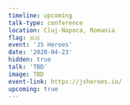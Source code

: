```yaml
---
timeline: upcoming
talk-type: conference
location: Cluj-Napoca, Romania
flag: 🇷🇴
event: 'JS Heroes'
date: '2020-04-23'
hidden: true
talk: 'TBD'
image: TBD
event-link: https://jsheroes.io/
upcoming: true
---
```

